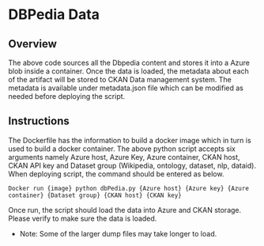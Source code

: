 # DBPedia Data
## Overview
The above code sources all the Dbpedia content and stores it into a Azure blob inside a container. Once the data is loaded, the metadata about each of the artifact will be stored to CKAN Data management system. The metadata is available under metadata.json file which can be modified as needed before deploying the script.

## Instructions
The Dockerfile has the information to build a docker image which in turn is used to build a docker container. The above python script accepts six arguments namely Azure host, Azure Key, Azure container, CKAN host, CKAN API key and Dataset group (Wikipedia, ontology, dataset, nlp, dataid).
When deploying script, the command should be entered as below.

`Docker run {image} python dbPedia.py {Azure host} {Azure key} {Azure container} {Dataset group} {CKAN host} {CKAN key}`

Once run, the script should load the data into Azure and CKAN storage. Please verify to make sure the data is loaded. 

* Note: Some of the larger dump files may take longer to load. 

